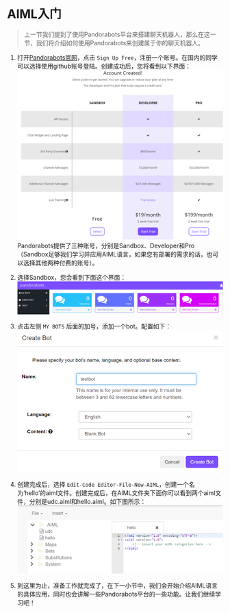 AIML入门
=================
> 上一节我们提到了使用Pandorabots平台来搭建聊天机器人，那么在这一节，我们将介绍如何使用Pandorabots来创建属于你的聊天机器人。

1. 打开[Pandorabots官网](https://home.pandorabots.com/home.html)，点击 `Sign Up Free`，注册一个账号。在国内的同学可以选择使用github账号登陆。创建成功后，您将看到以下界面：  
![sign](images/sign.png)  
Pandorabots提供了三种账号，分别是Sandbox、Developer和Pro （Sandbox足够我们学习并应用AIML语言，如果您有部署的需求的话，也可以选择其他两种付费的账号）。

2. 选择Sandbox，您会看到下面这个界面：
![1](images/1.png)

3. 点击左侧 `MY BOTS` 后面的加号，添加一个bot。配置如下：
![2](images/2.png)

4. 创建完成后，选择 `Edit-Code Editor-File-New-AIML`，创建一个名为‘hello’的aiml文件。创建完成后，在AIML文件夹下面你可以看到两个aiml文件，分别是udc.aiml和hello.aiml。如下图所示：
![3](images/3.png)

5. 到这里为止，准备工作就完成了，在下一小节中，我们会开始介绍AIML语言的具体应用，同时也会讲解一些Pandorabots平台的一些功能。让我们继续学习吧！    







